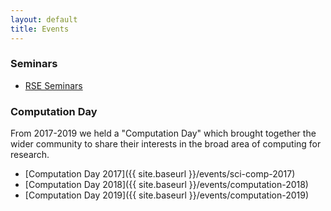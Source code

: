 ```yaml
---
layout: default
title: Events
---
```


### Seminars

* [RSE Seminars](http://talks.cam.ac.uk/show/index/69831)

### Computation Day

From 2017-2019 we held a "Computation Day" which brought together the
wider community to share their interests in the broad area of
computing for research.

* [Computation Day 2017]({{ site.baseurl }}/events/sci-comp-2017)
* [Computation Day 2018]({{ site.baseurl }}/events/computation-2018)
* [Computation Day 2019]({{ site.baseurl }}/events/computation-2019)